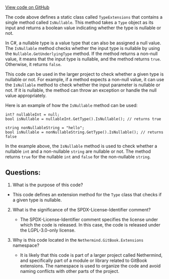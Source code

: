 [View code on GitHub](https://github.com/nethermindeth/nethermind/Nethermind.GitBook/Extensions/TypeExtensions.cs)

The code above defines a static class called `TypeExtensions` that contains a single method called `IsNullable`. This method takes a `Type` object as its input and returns a boolean value indicating whether the type is nullable or not.

In C#, a nullable type is a value type that can also be assigned a null value. The `IsNullable` method checks whether the input type is nullable by using the `Nullable.GetUnderlyingType` method. If the method returns a non-null value, it means that the input type is nullable, and the method returns `true`. Otherwise, it returns `false`.

This code can be used in the larger project to check whether a given type is nullable or not. For example, if a method expects a non-null value, it can use the `IsNullable` method to check whether the input parameter is nullable or not. If it is nullable, the method can throw an exception or handle the null value appropriately.

Here is an example of how the `IsNullable` method can be used:

```
int? nullableInt = null;
bool isNullable = nullableInt.GetType().IsNullable(); // returns true

string nonNullableString = "hello";
bool isNullable = nonNullableString.GetType().IsNullable(); // returns false
```

In the example above, the `IsNullable` method is used to check whether a nullable `int` and a non-nullable `string` are nullable or not. The method returns `true` for the nullable `int` and `false` for the non-nullable `string`.
## Questions: 
 1. What is the purpose of this code?
   - This code defines an extension method for the `Type` class that checks if a given type is nullable.

2. What is the significance of the SPDX-License-Identifier comment?
   - The SPDX-License-Identifier comment specifies the license under which the code is released. In this case, the code is released under the LGPL-3.0-only license.

3. Why is this code located in the `Nethermind.GitBook.Extensions` namespace?
   - It is likely that this code is part of a larger project called Nethermind, and specifically part of a module or library related to GitBook extensions. The namespace is used to organize the code and avoid naming conflicts with other parts of the project.
